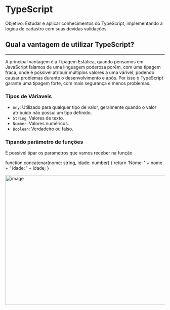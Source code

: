 <h1>TypeScript</h1>

<p>Objetivo: Estudar e aplicar conhecimentos do TypeScript, implementando a lógica de cadastro com suas devidas validações</p>

<h2>Qual a vantagem de utilizar TypeScript?</h2>
<hr/>
<p>A principal vantagem é a Tipagem Estática, quando pensamos em JavaScript falamos de uma linguagem poderosa porém, com uma tipagem fraca, onde é possivel atribuir múltiplos valores a uma várivel, podendo causar problemas durante o desenvolvimento e após. Por isso o TypeScript garante uma tipagem forte, com mais segurança e menos problemas.</p>

<h3>Tipos de Váriaveis</h3>
<ul>
  <li><code>Any</code>: Utilizado para qualquer tipo de valor, geralmente quando o valor atribuído não possui um tipo definido.</li>
  <li><code>String</code>: Valores de texto.</li>
  <li><code>Number</code>: Valores numéricos.</li>
  <li><code>Boolean</code>: Verdadeiro ou falso.</li>
</ul>

<h3>Tipando parâmetro de funções</h3>
<p>É possivel tipar os parametros que vamos receber na função</p>

function concatenar(nome: string, idade: number) {
    return 'Nome: ' + nome + ' idade: ' + idade;
}


<img width="600" height="410" alt="image" src="https://github.com/user-attachments/assets/8c37eb95-448a-4330-81c8-722dccef5e65" />


